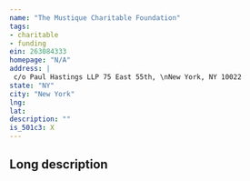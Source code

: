 ```yaml
---
name: "The Mustique Charitable Foundation"
tags:
- charitable
- funding
ein: 263084333
homepage: "N/A"
address: |
 c/o Paul Hastings LLP 75 East 55th, \nNew York, NY 10022
state: "NY"
city: "New York"
lng: 
lat: 
description: ""
is_501c3: X
---
```


## Long description


